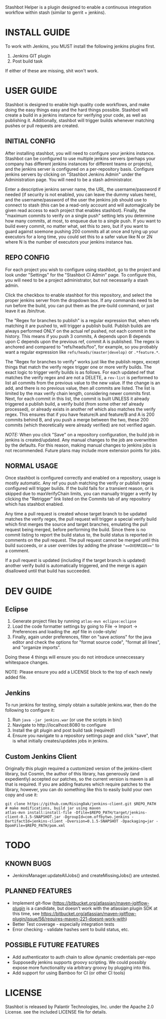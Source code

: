 Stashbot Helper is a plugin designed to enable a continuous integration
workflow within stash (similar to gerrit + jenkins).

# INSTALL GUIDE

To work with Jenkins, you MUST install the following jenkins plugins first.

1. Jenkins GIT plugin
2. Post build task

If either of these are missing, shit won't work.

# USER GUIDE

Stashbot is designed to enable high quality code workflows, and make doing the
easy things easy and the hard things possible.  Stashbot will create a build in
a jenkins instance for verifying your code, as well as publishing it.
Additionally, stashbot will trigger builds whenever matching pushes or pull
requests are created.

## INITIAL CONFIG

After installing stashbot, you will need to configure your jenkins instance.
Stashbot can be configured to use multiple jenkins servers (perhaps your
company has different jenkins instances for different teams or projects), and
the jenkins server is configured on a per-repository basis.  Configure jenkins
servers by clicking on "Stashbot Jenkins Admin" under the Administration page.
You will need to be a stash administrator.

Enter a descriptive jenkins server name, the URL, the username/password if
needed (if security is not enabled, you can leave the dummy values here), and
the username/password of the user the jenkins job should use to connect to
stash (this can be a read-only account and will automagically be given read
access to each project that enables stashbot).  Finally, the "maximum commits
to verify on a single push" setting lets you determine how many commits, at
most, to enqueue due to a single push.  If you want to build every commit, no
matter what, set this to zero, but if you want to guard against soemone pushing
200 commits all at once and tying up your executors for a long time, you could
set this to a safer value like N or 2N where N is the number of executors your
jenkins instance has.

## REPO CONFIG

For each project you wish to configure using stashbot, go to the project and
look under "Settings" for the "Stashbot CI Admin" page.  To configure this, you
will need to be a project administrator, but not necessarily a stash admin.

Click the checkbox to enable stashbot for this repository, and select the
proper jenkins server from the dropdown box.  If any commands need to be run
before the build, you can put them as the pre-build command, or just leave it
as /bin/true.

The "Regex for branches to publish" is a regular expression that, when refs
matching it are pushed to, will trigger a publish build.  Publish builds are
always performed ONLY on the actual ref pushed, not each commit in the history.
This means if you push 3 commits, A depends upon B depends upon C depends upon
the previous ref, commit A is published.  The regex is anchored and compared to
"refs/heads/foo", for example, so you probably want a regular expression like
`refs/heads/(master|develop)` or `.*feature.*`.

The "Regex for branches to verify" works just like the publish regex, except
things that match the verify regex trigger one or more verify builds.  The
exact logic to trigger verify builds is as follows.  For each updated ref that
matches the verify regex and are not a DELETE, a `rev-list` is performed to
list all commits from the previous value to the new value.  If the change is an
add, and there is no previous value, then all commits are listed.  The list is
limited by the max verify chain length, considering newer commits first.  Next,
for each commit in this list, the commit is built UNLESS it already triggered a
publish build, a verify build (from some other ref already processed), or
already exists in another ref which also matches the verify regex.  This
ensures that if you have feature/A and feature/B and A is 200 commits behind B,
and you push a merge between the two, these 200 commits (which theoretically
were already verified) are not verified again.

*NOTE:* When you click "Save" on a repository configuration, the build job in
jenkins is created/updated.  Any manual changes to the job are overwritten by
the defaults.  For this reason, making manual changes to jenkins jobs is not
recommended.  Future plans may include more extension points for jobs.

## NORMAL USAGE

Once stashbot is configured correctly and enabled on a repository, usage is
mostly automatic.  Any ref you push matching the verify or publish regex
configured will trigger builds.  If the build fails for a transient reason, or
is skipped due to maxVerifyChain limits, you can manually trigger a verify by
clicking the "Retrigger" link listed on the Commits tab of any repository which
has stashbot enabled.

Any time a pull request is created whose target branch to be updated matches
the verify regex, the pull request will trigger a special verify build which
first merges the source and target branches, emulating the pull request being
merged, before performing the build.  Since there is no commit listing to
report the build status to, the build status is reported in comments on the
pull request.  The pull request cannot be merged until this build succeeds, or
a user overrides by adding the phrase `"==OVERRIDE=="` to a comment.

If a pull request is updated (including if the target branch is updated)
another verify build is automatically triggered, and the merge is again
disallowed until that build has succeeded.

# DEV GUIDE

## Eclipse

1. Generate project files by running `atlas-mvn eclipse:eclipse`
2. Load the code formatter settings by going to File -> Import -> Preferences and loading the .epf file in code-style/
3. Finally, again under preferences, filter on "save actions" for the java editor and check the options for "format source code", "format all lines", and "organize imports".

Doing these 4 things will ensure you do not introduce unneccessary whitespace changes.

NOTE: Please ensure you add a LICENSE block to the top of each newly added file.

## Jenkins

To run jenkins for testing, simply obtain a suitable jenkins.war, then do the
following to configure it:

1. Run ```java -jar jenkins.war``` (or use the scripts in bin/)
2. Navigate to http://localhost:8080 to configure
3. Install the git plugin and post build task (required!)
4. Ensure you navigate to a repository settings page and click "save", that is what initially creates/updates jobs in jenkins.


## Custom Jenkins Client

Originally this plugin required a customized version of the jenkins-client
library, but Cosmin, the author of this library, has generously (and expediently)
accepted our patches, so the current version is maven is all that is required.
If you are adding features which require patches to the library, however, you
can do something like this to easily build your own copy and use it:

    git clone https://github.com/RisingOak/jenkins-client.git $REPO_PATH
    # make modifications, build jar using maven
    atlas-mvn install:install-file -Dfile=$REPO_PATH/target/jenkins-client-0.1.5-SNAPSHOT.jar -DgroupId=com.offbytwo.jenkins -DartifactId=jenkins-client -Dversion=0.1.5-SNAPSHOT -Dpackaging=jar -DpomFile=$REPO_PATH/pom.xml

# TODO

## KNOWN BUGS
* JenkinsManager.updateAllJobs() and createMissingJobs() are untested.

## PLANNED FEATURES

* Implement git-flow (https://bitbucket.org/atlassian/maven-jgitflow-plugin is a candidate, but doesn't work with the atlassian plugin SDK at this time, see https://bitbucket.org/atlassian/maven-jgitflow-plugin/issue/56/requires-maven-221-doesnt-work-with)
* Better Test coverage - especially integration tests
* Error checking - validate hashes sent to build status, etc.

## POSSIBLE FUTURE FEATURES

* Add authenticator to auth chain to allow dynamic credentials per-repo
* Supposedly jenkins supports groovy scripting.  We could possibly expose more functionality via arbitrary groovy by plugging into this.
* Add support for using Bamboo for CI (or other CI tools)

# LICENSE

Stashbot is released by Palantir Technologies, Inc. under the Apache 2.0
License.  see the included LICENSE file for details.
